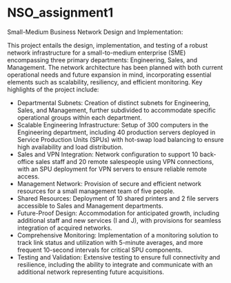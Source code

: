 # NSO_assignment1
Small-Medium Business Network Design and Implementation:

This project entails the design, implementation, and testing of a robust network infrastructure for a small-to-medium enterprise (SME) encompassing three primary departments: Engineering, Sales, and Management. The network architecture has been planned with both current operational needs and future expansion in mind, incorporating essential elements such as scalability, resiliency, and efficient monitoring. Key highlights of the project include:

- Departmental Subnets: Creation of distinct subnets for Engineering, Sales, and Management, further subdivided to accommodate specific operational groups within each department.
- Scalable Engineering Infrastructure: Setup of 300 computers in the Engineering department, including 40 production servers deployed in Service Production Units (SPUs) with hot-swap load balancing to ensure high availability and load distribution.
- Sales and VPN Integration: Network configuration to support 10 back-office sales staff and 20 remote salespeople using VPN connections, with an SPU deployment for VPN servers to ensure reliable remote access.
- Management Network: Provision of secure and efficient network resources for a small management team of five people.
- Shared Resources: Deployment of 10 shared printers and 2 file servers accessible to Sales and Management departments.
- Future-Proof Design: Accommodation for anticipated growth, including additional staff and new services (I and J), with provisions for seamless integration of acquired networks.
- Comprehensive Monitoring: Implementation of a monitoring solution to track link status and utilization with 5-minute averages, and more frequent 10-second intervals for critical SPU components.
- Testing and Validation: Extensive testing to ensure full connectivity and resilience, including the ability to integrate and communicate with an additional network representing future acquisitions.

